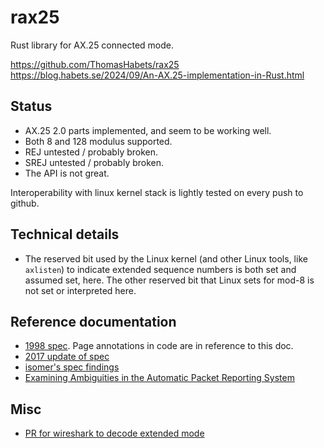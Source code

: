 # rax25

Rust library for AX.25 connected mode.

https://github.com/ThomasHabets/rax25
https://blog.habets.se/2024/09/An-AX.25-implementation-in-Rust.html

## Status

* AX.25 2.0 parts implemented, and seem to be working well.
* Both 8 and 128 modulus supported.
* REJ untested / probably broken.
* SREJ untested / probably broken.
* The API is not great.

Interoperability with linux kernel stack is lightly tested on every push to
github.

## Technical details

* The reserved bit used by the Linux kernel (and other Linux tools, like
  `axlisten`) to indicate extended sequence numbers is both set and assumed
  set, here. The other reserved bit that Linux sets for mod-8 is not set or
  interpreted here.

## Reference documentation

* [1998 spec](https://www.tapr.org/pdf/AX25.2.2.pdf). Page annotations in code
  are in reference to this doc.
* [2017 update of spec](https://wiki.oarc.uk/_media/packet:ax25.2.2.10.pdf)
* [isomer's spec findings](https://github.com/isomer/ax25embed/blob/main/ax25/ax25_dl.c)
* [Examining Ambiguities in the Automatic Packet Reporting System](https://digitalcommons.calpoly.edu/cgi/viewcontent.cgi?article=2449&context=theses)

## Misc

* [PR for wireshark to decode extended mode](https://gitlab.com/wireshark/wireshark/-/merge_requests/17121)
